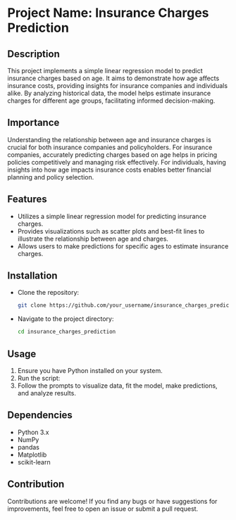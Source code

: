 # Project Name: Insurance Charges Prediction

## Description
This project implements a simple linear regression model to predict insurance charges based on age. It aims to demonstrate how age affects insurance costs, providing insights for insurance companies and individuals alike. By analyzing historical data, the model helps estimate insurance charges for different age groups, facilitating informed decision-making.

## Importance
Understanding the relationship between age and insurance charges is crucial for both insurance companies and policyholders. For insurance companies, accurately predicting charges based on age helps in pricing policies competitively and managing risk effectively. For individuals, having insights into how age impacts insurance costs enables better financial planning and policy selection.

## Features
- Utilizes a simple linear regression model for predicting insurance charges.
- Provides visualizations such as scatter plots and best-fit lines to illustrate the relationship between age and charges.
- Allows users to make predictions for specific ages to estimate insurance charges.

## Installation
- Clone the repository:
   ```bash
   git clone https://github.com/your_username/insurance_charges_prediction.git

- Navigate to the project directory:
   ```bash
   cd insurance_charges_prediction

## Usage
1. Ensure you have Python installed on your system.
2. Run the script:
3. Follow the prompts to visualize data, fit the model, make predictions, and analyze results.

## Dependencies
- Python 3.x
- NumPy
- pandas
- Matplotlib
- scikit-learn

## Contribution
Contributions are welcome! If you find any bugs or have suggestions for improvements, feel free to open an issue or submit a pull request.
